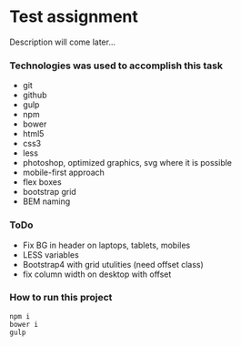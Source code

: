 # Test assignment

Description will come later...

### Technologies was used to accomplish  this task

- git
- github
- gulp
- npm
- bower
- html5
- css3
- less
- photoshop, optimized graphics, svg where it is possible
- mobile-first approach
- flex boxes
- bootstrap grid
- BEM naming

### ToDo

- Fix BG in header on laptops, tablets, mobiles
- LESS variables
- Bootstrap4 with grid utulities (need offset class)
- fix column width on desktop with offset

### How to run this project

```
npm i
bower i
gulp
```
